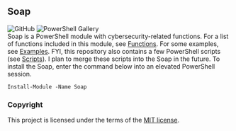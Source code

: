 ## Soap
![GitHub](https://img.shields.io/github/license/cyberphor/soap?label=License)  ![PowerShell Gallery](https://img.shields.io/powershellgallery/dt/soap?color=Green&label=PowerShell%20Gallery%20Downloads)  
Soap is a PowerShell module with cybersecurity-related functions. For a list of functions included in this module, see [Functions](/Docs/Functions.md). For some examples, see [Examples](/Docs/Examples.md). FYI, this repository also contains a few PowerShell scripts (see [Scripts](/Scripts/)). I plan to merge these scripts into the Soap in the future. To install the Soap, enter the command below into an elevated PowerShell session.

```pwsh
Install-Module -Name Soap
```

### Copyright
This project is licensed under the terms of the [MIT license](/LICENSE).
